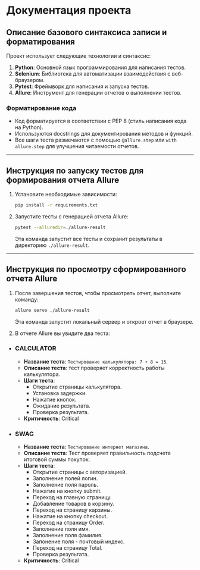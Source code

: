 # Документация проекта

## Описание базового синтаксиса записи и форматирования

Проект использует следующие технологии и синтаксис:

1. **Python**: Основной язык программирования для написания тестов.
2. **Selenium**: Библиотека для автоматизации взаимодействия с веб-браузером.
3. **Pytest**: Фреймворк для написания и запуска тестов.
4. **Allure**: Инструмент для генерации отчетов о выполнении тестов.

### Форматирование кода

- Код форматируется в соответствии с PEP 8 (стиль написания кода на Python).
- Используются docstrings для документирования методов и функций.
- Все шаги теста размечаются с помощью `@allure.step` или `with allure.step` для улучшения читаемости отчетов.

---

## Инструкция по запуску тестов для формирования отчета Allure

1. Установите необходимые зависимости:
   ```bash
   pip install -r requirements.txt
   ```

2. Запустите тесты с генерацией отчета Allure:
   ```bash
   pytest --alluredir=./allure-result
   ```

   Эта команда запустит все тесты и сохранит результаты в директорию `./allure-result`.

---

## Инструкция по просмотру сформированного отчета Allure

1. После завершения тестов, чтобы просмотреть отчет, выполните команду:
   ```bash
   allure serve ./allure-result
   ```

   Эта команда запустит локальный сервер и откроет отчет в браузере.

2. В отчете Allure вы увидите два теста:
- ### CALCULATOR

   - **Название теста**: `Тестирование калькулятора: 7 + 8 = 15`.
   - **Описание теста**: тест проверяет корректность работы калькулятора.
   - **Шаги теста**:
     - Открытие страницы калькулятора.
     - Установка задержки.
     - Нажатие кнопок.
     - Ожидание результата.
     - Проверка результата.
   - **Критичность**: Critical

- ### SWAG

   - **Название теста**: `Тестирование интернет магазина`.
   - **Описание теста**: Тест проверяет правильность подсчета итоговой суммы покупок.
   - **Шаги теста**:
     - Открытие страницы с авторизацией.
     - Заполнение полей логин. 
     - Заполнение поля пароль.
     - Нажатие на кнопку submit.
     - Переход на главную страницу.
     - Добавление товаров в корзину.
     - Переход на страницу карзины.
     - Нажатие на кнопку checkout.
     - Переход на страницу Order.
     - Заполнение поля имя.
     - Заполнение поля фамилия.
     - Запонение поля - почтовый индекс.
     - Переход на страницу Total.
     - Проверка результата.
   - **Критичность**: Critical